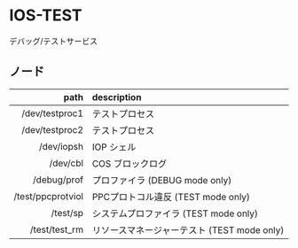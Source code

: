 # IOS-TEST
デバッグ/テストサービス

## ノード
|              path | description                                 |
| ----------------: | :------------------------------------------ |
|    /dev/testproc1 | テストプロセス                              |
|    /dev/testproc2 | テストプロセス                              |
|        /dev/iopsh | IOP シェル                                  |
|          /dev/cbl | COS ブロックログ                            |
|       /debug/prof | プロファイラ (DEBUG mode only)              |
| /test/ppcprotviol | PPCプロトコル違反 (TEST mode only)          |
|          /test/sp | システムプロファイラ (TEST mode only)       |
|     /test/test_rm | リソースマネージャーテスト (TEST mode only) |